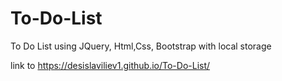 # To-Do-List
 To Do List using JQuery, Html,Css, Bootstrap with local storage

 link to https://desislaviliev1.github.io/To-Do-List/
